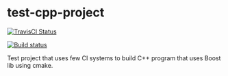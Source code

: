 # test-cpp-project

[![TravisCI Status](https://travis-ci.org/alexchmykhalo/test-cpp-project.svg?branch=master)](https://travis-ci.org/alexchmykhalo/test-cpp-project)

[![Build status](https://ci.appveyor.com/api/projects/status/9jt8n2sxka75r3yr?svg=true)](https://ci.appveyor.com/project/alexchmykhalo/test-cpp-project)

Test project that uses few CI systems to build C++ program that uses Boost lib using cmake.


